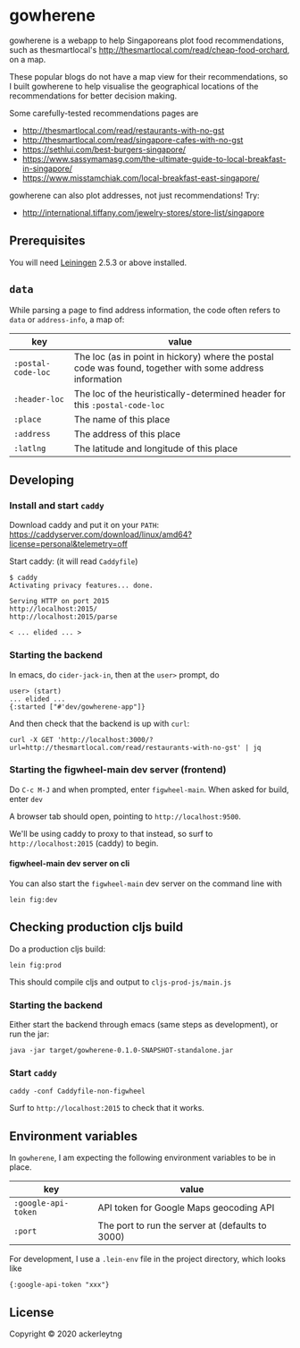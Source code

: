 # gowherene

gowherene is a webapp to help Singaporeans plot food recommendations, such as
thesmartlocal's http://thesmartlocal.com/read/cheap-food-orchard, on a map.

These popular blogs do not have a map view for their recommendations, so I built
gowherene to help visualise the geographical locations of the recommendations
for better decision making.

Some carefully-tested recommendations pages are

+ http://thesmartlocal.com/read/restaurants-with-no-gst
+ http://thesmartlocal.com/read/singapore-cafes-with-no-gst
+ https://sethlui.com/best-burgers-singapore/
+ https://www.sassymamasg.com/the-ultimate-guide-to-local-breakfast-in-singapore/
+ https://www.misstamchiak.com/local-breakfast-east-singapore/

gowherene can also plot addresses, not just recommendations! Try:

+ http://international.tiffany.com/jewelry-stores/store-list/singapore

## Prerequisites

You will need [Leiningen][] 2.5.3 or above installed.

[leiningen]: https://github.com/technomancy/leiningen

## `data`

While parsing a page to find address information,
the code often refers to `data` or `address-info`, a map of:

| key                 | value                                                                                                      |
| ------------------- | ---------------------------------------------------------------------------------------------------------- |
| `:postal-code-loc`  | The loc (as in point in hickory) where the postal code was found, together with some address information   |
| `:header-loc`       | The loc of the heuristically-determined header for this `:postal-code-loc`                                 |
| `:place`            | The name of this place                                                                                     |
| `:address`          | The address of this place                                                                                  |
| `:latlng`           | The latitude and longitude of this place                                                                   |

## Developing

### Install and start `caddy`

Download caddy and put it on your `PATH`: https://caddyserver.com/download/linux/amd64?license=personal&telemetry=off

Start caddy: (it will read `Caddyfile`)

```
$ caddy
Activating privacy features... done.

Serving HTTP on port 2015
http://localhost:2015/
http://localhost:2015/parse

< ... elided ... >
```

### Starting the backend

In emacs, do `cider-jack-in`, then at the `user>` prompt, do

```
user> (start)
... elided ...
{:started ["#'dev/gowherene-app"]}
```

And then check that the backend is up with `curl`:

```
curl -X GET 'http://localhost:3000/?url=http://thesmartlocal.com/read/restaurants-with-no-gst' | jq
```

### Starting the figwheel-main dev server (frontend)

Do `C-c M-J` and when prompted, enter `figwheel-main`. When asked for build, enter `dev`

A browser tab should open, pointing to `http://localhost:9500`.

We'll be using caddy to proxy to that instead, so surf to `http://localhost:2015` (caddy) to begin.

#### figwheel-main dev server on cli

You can also start the `figwheel-main` dev server on the command line with

```
lein fig:dev
```

## Checking production cljs build

Do a production cljs build:

```
lein fig:prod
```

This should compile cljs and output to `cljs-prod-js/main.js`

### Starting the backend

Either start the backend through emacs (same steps as development), or run the jar:

```
java -jar target/gowherene-0.1.0-SNAPSHOT-standalone.jar
```

### Start `caddy`

```
caddy -conf Caddyfile-non-figwheel
```

Surf to `http://localhost:2015` to check that it works.

## Environment variables

In `gowherene`, I am expecting the following environment variables to be in place.

| key                 | value                                            |
| ---                 | ---                                              |
| `:google-api-token` | API token for Google Maps geocoding API          |
| `:port`             | The port to run the server at (defaults to 3000) |

For development, I use a `.lein-env` file in the project directory, which looks like

```
{:google-api-token "xxx"}
```

## License

Copyright © 2020 ackerleytng
